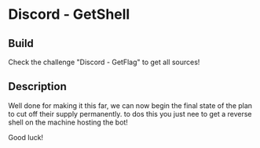 # Discord - GetShell

## Build

Check the challenge "Discord - GetFlag" to get all sources!

## Description

Well done for making it this far, we can now begin the final state of the plan to cut off their supply permanently. to dos this you just nee to get a reverse shell on the machine hosting the bot!

Good luck!
